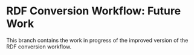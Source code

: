# RDF Conversion Workflow: Future Work

This branch contains the work in progress of the improved version of the RDF conversion workflow.

